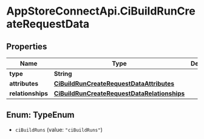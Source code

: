 # AppStoreConnectApi.CiBuildRunCreateRequestData

## Properties

Name | Type | Description | Notes
------------ | ------------- | ------------- | -------------
**type** | **String** |  | 
**attributes** | [**CiBuildRunCreateRequestDataAttributes**](CiBuildRunCreateRequestDataAttributes.md) |  | [optional] 
**relationships** | [**CiBuildRunCreateRequestDataRelationships**](CiBuildRunCreateRequestDataRelationships.md) |  | [optional] 



## Enum: TypeEnum


* `ciBuildRuns` (value: `"ciBuildRuns"`)




